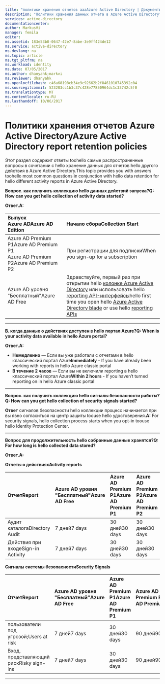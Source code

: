 ```yaml
---
title: "политики хранения отчетов aaaAzure Active Directory | Документы Microsoft"
description: "Политики хранения данных отчета в Azure Active Directory"
services: active-directory
documentationcenter: 
author: MarkusVi
manager: femila
editor: 
ms.assetid: 183e53b0-0647-42e7-8abe-3e9ff424de12
ms.service: active-directory
ms.devlang: na
ms.topic: article
ms.tgt_pltfrm: na
ms.workload: identity
ms.date: 07/05/2017
ms.author: dhanyahk;markvi
ms.reviewer: dhanyahk
ms.openlocfilehash: c46a68198cb34e9c92662b2f8461010745392c04
ms.sourcegitcommit: 523283cc1b3c37c428e77850964dc1c33742c5f0
ms.translationtype: MT
ms.contentlocale: ru-RU
ms.lasthandoff: 10/06/2017
---
```

# <a name="azure-active-directory-report-retention-policies"></a><span data-ttu-id="a3ab0-103">Политики хранения отчетов Azure Active Directory</span><span class="sxs-lookup"><span data-stu-id="a3ab0-103">Azure Active Directory report retention policies</span></span>


<span data-ttu-id="a3ab0-104">Этот раздел содержит ответы toohello самые распространенные вопросы в сочетании с hello хранение данных для отчетов hello другого действия в Azure Active Directory.</span><span class="sxs-lookup"><span data-stu-id="a3ab0-104">This topic provides you with answers toohello most common questions in conjunction with hello data retention for hello different activity reports in Azure Active Directory.</span></span> 

<span data-ttu-id="a3ab0-105">**Вопрос. как получить коллекцию hello данных действий запуска?**</span><span class="sxs-lookup"><span data-stu-id="a3ab0-105">**Q: How can you get hello collection of activity data started?**</span></span>

<span data-ttu-id="a3ab0-106">**Ответ.**</span><span class="sxs-lookup"><span data-stu-id="a3ab0-106">**A:**</span></span>

| <span data-ttu-id="a3ab0-107">Выпуск Azure AD</span><span class="sxs-lookup"><span data-stu-id="a3ab0-107">Azure AD Edition</span></span> | <span data-ttu-id="a3ab0-108">Начало сбора</span><span class="sxs-lookup"><span data-stu-id="a3ab0-108">Collection Start</span></span> |
| :--              | :--   |
| <span data-ttu-id="a3ab0-109">Azure AD Premium P1</span><span class="sxs-lookup"><span data-stu-id="a3ab0-109">Azure AD Premium P1</span></span> <br /> <span data-ttu-id="a3ab0-110">Azure AD Premium P2</span><span class="sxs-lookup"><span data-stu-id="a3ab0-110">Azure AD Premium P2</span></span> | <span data-ttu-id="a3ab0-111">При регистрации для подписки</span><span class="sxs-lookup"><span data-stu-id="a3ab0-111">When you sign-up for a subscription</span></span> |
| <span data-ttu-id="a3ab0-112">Azure AD уровня "Бесплатный"</span><span class="sxs-lookup"><span data-stu-id="a3ab0-112">Azure AD Free</span></span> | <span data-ttu-id="a3ab0-113">Здравствуйте, первый раз при открытии hello [колонке Azure Active Directory](https://ms.portal.azure.com/#blade/Microsoft_AAD_IAM/ActiveDirectoryMenuBlade/Overview) или использовать hello [reporting API-интерфейсы](https://aka.ms/aadreports)</span><span class="sxs-lookup"><span data-stu-id="a3ab0-113">hello first time you open hello [Azure Active Directory blade](https://ms.portal.azure.com/#blade/Microsoft_AAD_IAM/ActiveDirectoryMenuBlade/Overview) or use hello [reporting APIs](https://aka.ms/aadreports)</span></span>  |

---
<span data-ttu-id="a3ab0-114">**В. когда данные о действиях доступен в hello портал Azure?**</span><span class="sxs-lookup"><span data-stu-id="a3ab0-114">**Q: When is your activity data available in hello Azure portal?**</span></span>

<span data-ttu-id="a3ab0-115">**Ответ.**</span><span class="sxs-lookup"><span data-stu-id="a3ab0-115">**A:**</span></span>

- <span data-ttu-id="a3ab0-116">**Немедленно** — Если вы уже работали с отчетами в hello классический портал Azure</span><span class="sxs-lookup"><span data-stu-id="a3ab0-116">**Immediately** - If you have already been working with reports in hello Azure classic portal</span></span>
- <span data-ttu-id="a3ab0-117">**В течение 2 часов** — Если вы не включили reporting в hello классический портал Azure</span><span class="sxs-lookup"><span data-stu-id="a3ab0-117">**Within 2 hours** - If you haven’t turned reporting on  in hello Azure classic portal</span></span>

---
<span data-ttu-id="a3ab0-118">**Вопрос. как получить коллекцию hello сигналы безопасности работы?**</span><span class="sxs-lookup"><span data-stu-id="a3ab0-118">**Q: How can you get hello collection of security signals started?**</span></span>  

<span data-ttu-id="a3ab0-119">**Ответ** сигналов безопасности hello коллекции процесс начинается при вы явно согласиться на центр защиты toouse hello удостоверения.</span><span class="sxs-lookup"><span data-stu-id="a3ab0-119">**A:** For security signals, hello collection process starts when you opt-in toouse hello Identity Protection Center.</span></span> 


---
<span data-ttu-id="a3ab0-120">**Вопрос для продолжительность hello собранные данные хранятся?**</span><span class="sxs-lookup"><span data-stu-id="a3ab0-120">**Q: For how long is hello collected data stored?**</span></span>

<span data-ttu-id="a3ab0-121">**Ответ.**</span><span class="sxs-lookup"><span data-stu-id="a3ab0-121">**A:**</span></span>

<span data-ttu-id="a3ab0-122">**Отчеты о действиях**</span><span class="sxs-lookup"><span data-stu-id="a3ab0-122">**Activity reports**</span></span>    

| <span data-ttu-id="a3ab0-123">Отчет</span><span class="sxs-lookup"><span data-stu-id="a3ab0-123">Report</span></span>                 | <span data-ttu-id="a3ab0-124">Azure AD уровня "Бесплатный"</span><span class="sxs-lookup"><span data-stu-id="a3ab0-124">Azure AD Free</span></span> | <span data-ttu-id="a3ab0-125">Azure AD Premium P1</span><span class="sxs-lookup"><span data-stu-id="a3ab0-125">Azure AD Premium P1</span></span> | <span data-ttu-id="a3ab0-126">Azure AD Premium P2</span><span class="sxs-lookup"><span data-stu-id="a3ab0-126">Azure AD Premium P2</span></span> |
| :--                    | :--           | :--                 | :--                 |
| <span data-ttu-id="a3ab0-127">Аудит каталога</span><span class="sxs-lookup"><span data-stu-id="a3ab0-127">Directory Audit</span></span>        | <span data-ttu-id="a3ab0-128">7 дней</span><span class="sxs-lookup"><span data-stu-id="a3ab0-128">7 days</span></span>        | <span data-ttu-id="a3ab0-129">30 дней</span><span class="sxs-lookup"><span data-stu-id="a3ab0-129">30 days</span></span>             | <span data-ttu-id="a3ab0-130">30 дней</span><span class="sxs-lookup"><span data-stu-id="a3ab0-130">30 days</span></span>             |
| <span data-ttu-id="a3ab0-131">Действия при входе</span><span class="sxs-lookup"><span data-stu-id="a3ab0-131">Sign-in Activity</span></span>       | <span data-ttu-id="a3ab0-132">7 дней</span><span class="sxs-lookup"><span data-stu-id="a3ab0-132">7 days</span></span>        | <span data-ttu-id="a3ab0-133">30 дней</span><span class="sxs-lookup"><span data-stu-id="a3ab0-133">30 days</span></span>             | <span data-ttu-id="a3ab0-134">30 дней</span><span class="sxs-lookup"><span data-stu-id="a3ab0-134">30 days</span></span>             |

<span data-ttu-id="a3ab0-135">**Сигналы системы безопасности**</span><span class="sxs-lookup"><span data-stu-id="a3ab0-135">**Security Signals**</span></span>

| <span data-ttu-id="a3ab0-136">Отчет</span><span class="sxs-lookup"><span data-stu-id="a3ab0-136">Report</span></span>         | <span data-ttu-id="a3ab0-137">Azure AD уровня "Бесплатный"</span><span class="sxs-lookup"><span data-stu-id="a3ab0-137">Azure AD Free</span></span> | <span data-ttu-id="a3ab0-138">Azure AD Premium P1</span><span class="sxs-lookup"><span data-stu-id="a3ab0-138">Azure AD Premium P1</span></span> | <span data-ttu-id="a3ab0-139">Azure AD Premium P2</span><span class="sxs-lookup"><span data-stu-id="a3ab0-139">Azure AD Premium P2</span></span> |
| :--            | :--           | :--                 | :--                 |
| <span data-ttu-id="a3ab0-140">пользователи под угрозой;</span><span class="sxs-lookup"><span data-stu-id="a3ab0-140">Users at risk</span></span>  | <span data-ttu-id="a3ab0-141">7 дней</span><span class="sxs-lookup"><span data-stu-id="a3ab0-141">7 days</span></span>        | <span data-ttu-id="a3ab0-142">30 дней</span><span class="sxs-lookup"><span data-stu-id="a3ab0-142">30 days</span></span>             | <span data-ttu-id="a3ab0-143">90 дней</span><span class="sxs-lookup"><span data-stu-id="a3ab0-143">90 days</span></span>             |
| <span data-ttu-id="a3ab0-144">Вход, представляющий риск</span><span class="sxs-lookup"><span data-stu-id="a3ab0-144">Risky sign-ins</span></span> | <span data-ttu-id="a3ab0-145">7 дней</span><span class="sxs-lookup"><span data-stu-id="a3ab0-145">7 days</span></span>        | <span data-ttu-id="a3ab0-146">30 дней</span><span class="sxs-lookup"><span data-stu-id="a3ab0-146">30 days</span></span>             | <span data-ttu-id="a3ab0-147">90 дней</span><span class="sxs-lookup"><span data-stu-id="a3ab0-147">90 days</span></span>             |

---